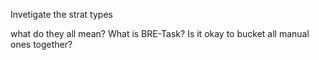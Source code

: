 Invetigate the strat types

what do they all mean?
What is BRE-Task?
Is it okay to bucket all manual ones together?
